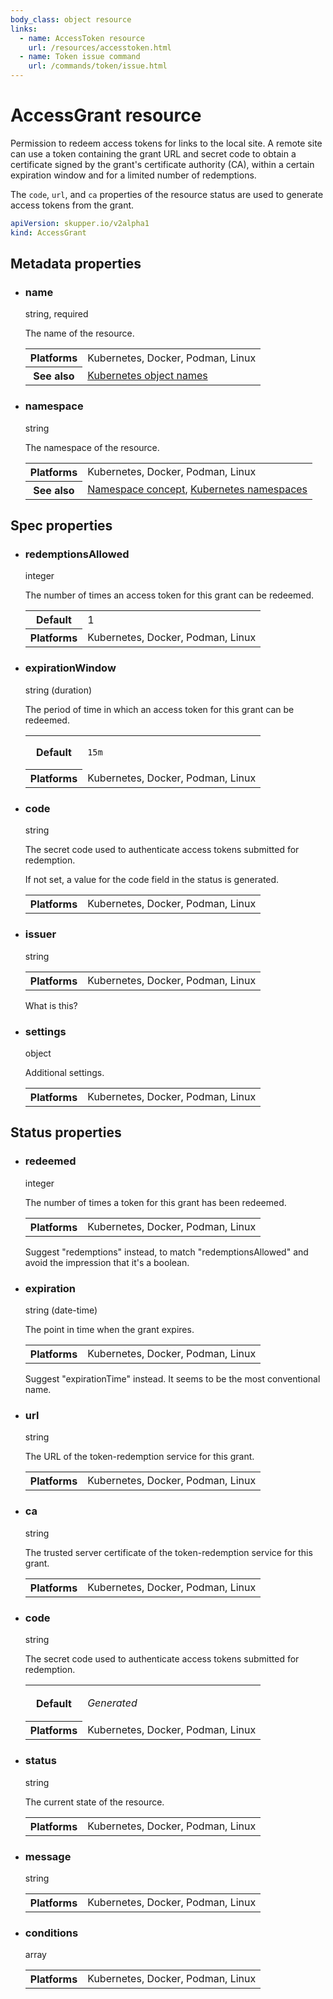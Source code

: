 ```yaml
---
body_class: object resource
links:
  - name: AccessToken resource
    url: /resources/accesstoken.html
  - name: Token issue command
    url: /commands/token/issue.html
---
```


# AccessGrant resource

<section>

Permission to redeem access tokens for links to the local
site.  A remote site can use a token containing the grant
URL and secret code to obtain a certificate signed by the
grant's certificate authority (CA), within a certain
expiration window and for a limited number of redemptions.

The `code`, `url`, and `ca` properties of the resource
status are used to generate access tokens from the grant.

~~~ yaml
apiVersion: skupper.io/v2alpha1
kind: AccessGrant
~~~

</section>

<section>

## Metadata properties

- <div class="attribute"><h3 id="metadata-name">name</h3><div>string, required</div></div>

  The name of the resource.

  <table class="fields"><tr><th>Platforms</th><td>Kubernetes, Docker, Podman, Linux</td><tr><th>See also</th><td><a href="https://kubernetes.io/docs/concepts/overview/working-with-objects/names/">Kubernetes object names</a></td></table>

- <div class="attribute"><h3 id="metadata-namespace">namespace</h3><div>string</div></div>

  The namespace of the resource.

  <table class="fields"><tr><th>Platforms</th><td>Kubernetes, Docker, Podman, Linux</td><tr><th>See also</th><td><a href="/concepts/namespace.html">Namespace concept</a>, <a href="https://kubernetes.io/docs/concepts/overview/working-with-objects/namespaces/">Kubernetes namespaces</a></td></table>

</section>

<section>

## Spec properties

- <div class="attribute"><h3 id="spec-redemptionsallowed">redemptionsAllowed</h3><div>integer</div></div>

  The number of times an access token for this grant can
  be redeemed.

  <table class="fields"><tr><th>Default</th><td>1</td><tr><th>Platforms</th><td>Kubernetes, Docker, Podman, Linux</td></table>

- <div class="attribute"><h3 id="spec-expirationwindow">expirationWindow</h3><div>string (duration)</div></div>

  The period of time in which an access token for this
  grant can be redeemed.

  <table class="fields"><tr><th>Default</th><td><p><code>15m</code></p>
  </td><tr><th>Platforms</th><td>Kubernetes, Docker, Podman, Linux</td></table>

- <div class="attribute"><h3 id="spec-code">code</h3><div>string</div></div>

  The secret code used to authenticate access tokens
  submitted for redemption.
  
  If not set, a value for the code field in the status is
  generated.

  <table class="fields"><tr><th>Platforms</th><td>Kubernetes, Docker, Podman, Linux</td></table>

- <div class="attribute"><h3 id="spec-issuer">issuer</h3><div>string</div></div>

  <table class="fields"><tr><th>Platforms</th><td>Kubernetes, Docker, Podman, Linux</td></table>

  <section class="notes">

  What is this?

  </section>

- <div class="attribute"><h3 id="spec-settings">settings</h3><div>object</div></div>

  Additional settings.

  <table class="fields"><tr><th>Platforms</th><td>Kubernetes, Docker, Podman, Linux</td></table>

</section>

<section>

## Status properties

- <div class="attribute"><h3 id="status-redeemed">redeemed</h3><div>integer</div></div>

  The number of times a token for this grant has been
  redeemed.

  <table class="fields"><tr><th>Platforms</th><td>Kubernetes, Docker, Podman, Linux</td></table>

  <section class="notes">

  Suggest "redemptions" instead, to match
  "redemptionsAllowed" and avoid the impression that
  it's a boolean.

  </section>

- <div class="attribute"><h3 id="status-expiration">expiration</h3><div>string (date-time)</div></div>

  The point in time when the grant expires.

  <table class="fields"><tr><th>Platforms</th><td>Kubernetes, Docker, Podman, Linux</td></table>

  <section class="notes">

  Suggest "expirationTime" instead.  It seems to be the
  most conventional name.

  </section>

- <div class="attribute"><h3 id="status-url">url</h3><div>string</div></div>

  The URL of the token-redemption service for this grant.

  <table class="fields"><tr><th>Platforms</th><td>Kubernetes, Docker, Podman, Linux</td></table>

- <div class="attribute"><h3 id="status-ca">ca</h3><div>string</div></div>

  The trusted server certificate of the token-redemption
  service for this grant.

  <table class="fields"><tr><th>Platforms</th><td>Kubernetes, Docker, Podman, Linux</td></table>

- <div class="attribute"><h3 id="status-code">code</h3><div>string</div></div>

  The secret code used to authenticate access tokens
  submitted for redemption.

  <table class="fields"><tr><th>Default</th><td><p><em>Generated</em></p>
  </td><tr><th>Platforms</th><td>Kubernetes, Docker, Podman, Linux</td></table>

- <div class="attribute"><h3 id="status-status">status</h3><div>string</div></div>

  The current state of the resource.

  <table class="fields"><tr><th>Platforms</th><td>Kubernetes, Docker, Podman, Linux</td></table>

- <div class="attribute"><h3 id="status-message">message</h3><div>string</div></div>

  <table class="fields"><tr><th>Platforms</th><td>Kubernetes, Docker, Podman, Linux</td></table>

- <div class="attribute"><h3 id="status-conditions">conditions</h3><div>array</div></div>

  <table class="fields"><tr><th>Platforms</th><td>Kubernetes, Docker, Podman, Linux</td></table>

</section>
